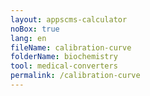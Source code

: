 ```yaml
---
layout: appscms-calculator
noBox: true
lang: en
fileName: calibration-curve
folderName: biochemistry
tool: medical-converters
permalink: /calibration-curve
---
```


